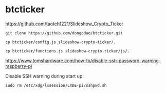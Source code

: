 # btcticker
https://github.com/taoteh1221/Slideshow_Crypto_Ticker

    git clone https://github.com/dongodao/btcticker.git
    
    cp btcticker/config.js slideshow-crypto-ticker/.
    
    cp btcticker/functions.js slideshow-crypto-ticker/js/.

https://www.tomshardware.com/how-to/disable-ssh-password-warning-raspberry-pi

Disable SSH warning during start up: 	
    
    sudo rm /etc/xdg/lxsession/LXDE-pi/sshpwd.sh
